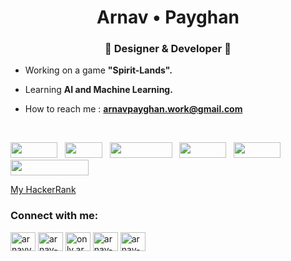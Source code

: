 <h1 align="center">Arnav • Payghan</h1>
<h3 align="center">🎍 Designer & Developer 🎍</h3>

-  Working on a game **"Spirit-Lands".**

-  Learning **AI and Machine Learning.**

-  How to reach me : **arnavpayghan.work@gmail.com**

<br>

<img src="https://img.shields.io/badge/-HTML-e34f26?logo=html5&logoColor=fff" height="25px" width="75px">&nbsp;&nbsp;&nbsp;<img src="https://img.shields.io/badge/-CSS-0073ff?logo=css3&logoColor=fff" height="25px" width="60px">&nbsp;&nbsp;&nbsp;<img src="https://img.shields.io/badge/-JavaScript-e9fa00?logo=javascript&logoColor=010101" height="25px" width="100px">&nbsp;&nbsp;&nbsp;<img src="https://img.shields.io/badge/-React-14c4fa?logo=react&logoColor=fff" height="25px" width="75px">&nbsp;&nbsp;&nbsp;<img src="https://img.shields.io/badge/-Python-011978?logo=python&logoColor=fff" height="25px" width="75px">&nbsp;&nbsp;&nbsp;<a href="#" onClick="window.open('https://www.hackerrank.com/profile/arn_payghan', '_blank')"><img src="https://img.shields.io/badge/-HackerRank-030303?logo=hackerrank&logoColor=00EA64" height="25px" width="125px"></a>

[My HackerRank](https://www.hackerrank.com/profile/arn_payghan)


<h3 align="left">Connect with me:</h3>
<p align="left">
<a href="https://twitter.com/arnavvv__" target="blank"><img align="center" src="https://raw.githubusercontent.com/rahuldkjain/github-profile-readme-generator/master/src/images/icons/Social/twitter.svg" alt="arnavvv__" height="30" width="40" /></a>
<a href="https://linkedin.com/in/arnav-payghan-8660a925b" target="blank"><img align="center" src="https://raw.githubusercontent.com/rahuldkjain/github-profile-readme-generator/master/src/images/icons/Social/linked-in-alt.svg" alt="arnav-payghan-8660a925b" height="30" width="40" /></a>
<a href="https://instagram.com/only.arnavvv" target="blank"><img align="center" src="https://raw.githubusercontent.com/rahuldkjain/github-profile-readme-generator/master/src/images/icons/Social/instagram.svg" alt="only.arnavvv" height="30" width="40" /></a>
<a href="https://dribbble.com/arnav-payghan" target="blank"><img align="center" src="https://raw.githubusercontent.com/rahuldkjain/github-profile-readme-generator/master/src/images/icons/Social/dribbble.svg" alt="arnav-payghan" height="30" width="40" /></a>
<a href="https://www.behance.net/arnav-payghan" target="blank"><img align="center" src="https://raw.githubusercontent.com/rahuldkjain/github-profile-readme-generator/master/src/images/icons/Social/behance.svg" alt="arnav-payghan" height="30" width="40" /></a>
</p>


